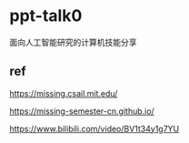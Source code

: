 # ppt-talk0

面向人工智能研究的计算机技能分享

## ref

https://missing.csail.mit.edu/

https://missing-semester-cn.github.io/

https://www.bilibili.com/video/BV1t34y1g7YU
